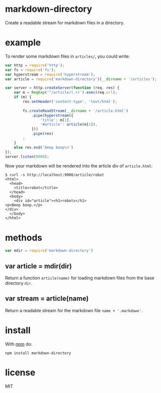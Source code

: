 # markdown-directory

Create a readable stream for markdown files in a directory.

# example

To render some markdown files in `articles/`, you could write:

``` js
var http = require('http');
var fs = require('fs');
var hyperstream = require('hyperstream');
var article = require('markdown-directory')(__dirname + '/articles');

var server = http.createServer(function (req, res) {
    var m = RegExp('^/article/(.+)').exec(req.url);
    if (m) {
        res.setHeader('content-type', 'text/html');
        
        fs.createReadStream(__dirname + '/article.html')
            .pipe(hyperstream({
                'title': m[1],
                '#article': article(m[1]),
            }))
            .pipe(res)
        ;
    }
    else res.end('beep boop\n')
});
server.listen(9000);
```

Now your markdown will be rendered into the article div of `article.html`:

```
$ curl -s http://localhost:9000/article/robot
<html>
  <head>
    <title>robot</title>
  </head>
  <body>
    <div id="article"><h1>robots</h1>
<p>Beep boop.</p>
</div>
  </body>
</html>
```

# methods

``` js
var mdir = require('markdown-directory')
```

## var article = mdir(dir)

Return a function `article(name)` for loading markdown files from the base
directory `dir`.

## var stream = article(name)

Return a readable stream for the markdown file `name + '.markdown'`.

# install

With [npm](https://npmjs.org) do:

```
npm install markdown-directory
```

# license

MIT
